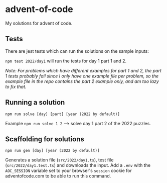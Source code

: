 # advent-of-code

My solutions for advent of code.

## Tests

There are jest tests which can run the solutions on the sample inputs:

`npm test 2022/day1` will run the tests for day 1 part 1 and 2.

_Note: For problems which have different examples for part 1 and 2, the part 1 tests probably fail since I only have one example file per problem, so the example file in the repo contains the part 2 example only, and am too lazy to fix that._

## Running a solution

`npm run solve [day] [part] [year (2022 by default)]`

Example `npm run solve 1 2` --> solve day 1 part 2 of the 2022 puzzles.

## Scaffolding for solutions

`npm run gen [day] [year (2022 by default)]`

Generates a solution file (`src/2022/day1.ts`), test file (`src/2022/day1.test.ts`) and downloads the input. 
Add a `.env` with the `AOC_SESSION` variable set to your browser's `session` cookie for adventofcode.com to be able to run this command.
